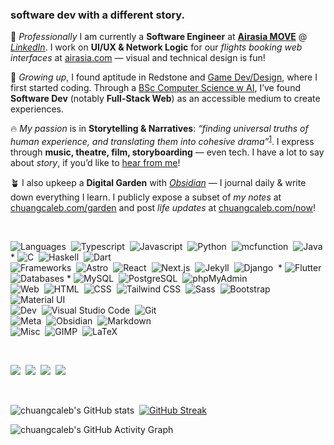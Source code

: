 ### software dev with a different story.

💼 _Professionally_ I am currently a **Software Engineer** at **[Airasia MOVE](https://www.airasia.com/aa/appdownload/)** @ *[LinkedIn](https://www.linkedin.com/company/airasia-super-app/mycompany/)*. I work on **UI/UX & Network Logic** for our *flights booking web interfaces* at [airasia.com](https://airasia.com) — visual and technical design is fun!

📖 _Growing up_, I found aptitude in Redstone and [Game Dev/Design](https://www.planetminecraft.com/member/calebchan/), where I first started coding. Through a [BSc Computer Science w AI](https://www.nottingham.ac.uk/), I’ve found **Software Dev** (notably **Full-Stack Web**) as an accessible medium to create experiences.

🔥 _My passion_ is in **Storytelling & Narratives**: *“finding universal truths of human experience, and translating them into cohesive drama”*<sup><a href="https://www.helpingwritersbecomeauthors.com/a-writer-or-a-storyteller">1</a></sup>. I express through **music, theatre, film, storyboarding** — even tech. I have a lot to say about *story*, if you’d like to [hear from me](/garden)!

🪴 I also upkeep a **Digital Garden** with *[Obsidian](https://obsidian.md)* — I journal daily & write down everything I learn. I publicly expose a subset of *my notes* at [chuangcaleb.com/garden](https://chuangcaleb.com/garden) and post *life updates* at [chuangcaleb.com/now](https://chuangcaleb.com/now)!

<br />

![Languages](https://img.shields.io/badge/-Languages:-red?style=plastic)&nbsp;
![Typescript](https://img.shields.io/badge/-Typescript-05122A?style=flat&logo=typescript)&nbsp;
![Javascript](https://img.shields.io/badge/-Javascript-05122A?style=flat&logo=javascript)&nbsp;
![Python](https://img.shields.io/badge/-Python-05122A?style=flat&logo=python)&nbsp;
![mcfunction](https://img.shields.io/badge/-mcfunction-05122A?style=flat&logo=Minecraft&logoColor=62B47A)&nbsp;
![Java](https://img.shields.io/badge/-Java-05122A?style=flat&logo=java&logoColor=FFA518)&nbsp; *
![C](https://img.shields.io/badge/-C-05122A?style=flat&logo=C&logoColor=A8B9CC)&nbsp;
![Haskell](https://img.shields.io/badge/-Haskell-05122A?style=flat&logo=Haskell&logoColor=5D4F85)&nbsp;
![Dart](https://img.shields.io/badge/-Dart-05122A?style=flat&logo=Dart&logoColor=0175C2)&nbsp;
\
![Frameworks](https://img.shields.io/badge/-Frameworks:-orange?style=plastic)&nbsp;
![Astro](https://img.shields.io/badge/-Astro-05122A?style=flat&logo=astro&logoColor=FF5D01)&nbsp;
![React](https://img.shields.io/badge/-React-05122A?style=flat&logo=react&logoColor=61DAFB)&nbsp;
![Next.js](https://img.shields.io/badge/-Next.js-05122A?style=flat&logo=next.js&logoColor=ffffff)&nbsp;
![Jekyll](https://img.shields.io/badge/-Jekyll-05122A?style=flat&logo=jekyll&logoColor=CC0000)&nbsp;
![Django](https://img.shields.io/badge/-Django-05122A?style=flat&logo=django&logoColor=092E20)&nbsp; *
![Flutter](https://img.shields.io/badge/-Flutter-05122A?style=flat&logo=flutter&logoColor=02569B)&nbsp;
\
![Databases](https://img.shields.io/badge/-Databases:-yellow?style=plastic)&nbsp;*
![MySQL](https://img.shields.io/badge/-MySQL-05122A?style=flat&logo=mysql&logoColor=4479A1)&nbsp;
![PostgreSQL](https://img.shields.io/badge/-PostgreSQL-05122A?style=flat&logo=postgresql)&nbsp;
![phpMyAdmin](https://img.shields.io/badge/-phpMyAdmin-05122A?style=flat&logo=phpmyadmin&logoColor=777BB4)&nbsp;
\
![Web](https://img.shields.io/badge/-Web:-green?style=plastic)&nbsp;
![HTML](https://img.shields.io/badge/-HTML-05122A?style=flat&logo=HTML5)&nbsp;
![CSS](https://img.shields.io/badge/-CSS-05122A?style=flat&logo=CSS3&logoColor=1572B6)&nbsp;
![Tailwind CSS](https://img.shields.io/badge/-TailwindCSS-05122A?style=flat&logo=tailwindcss&logoColor=06B6D4)&nbsp;
![Sass](https://img.shields.io/badge/-Sass-05122A?style=flat&logo=Sass&logoColor=CC6699)&nbsp;
![Bootstrap](https://img.shields.io/badge/-Bootstrap-05122A?style=flat&logo=bootstrap&logoColor=7952B3)&nbsp;
![Material UI](https://img.shields.io/badge/-_Material_UI-05122A?style=flat&logo=MUI)&nbsp;
\
![Dev](https://img.shields.io/badge/-Dev:-blue?style=plastic)&nbsp;
![Visual Studio Code](https://img.shields.io/badge/-Visual%20Studio%20Code-05122A?style=flat&logo=visual-studio-code&logoColor=007ACC)&nbsp;
![Git](https://img.shields.io/badge/-Git-05122A?style=flat&logo=git)&nbsp;
\
![Meta](https://img.shields.io/badge/-Meta:-indigo?style=plastic)&nbsp;
![Obsidian](https://img.shields.io/badge/-Obsidian-05122A?style=flat&logo=Obsidian&logoColor=483699)&nbsp;
![Markdown](https://img.shields.io/badge/-Markdown-05122A?style=flat&logo=markdown&logoColor=ffffff)
\
![Misc](https://img.shields.io/badge/-Misc:-purple?style=plastic)&nbsp;
![GIMP](https://img.shields.io/badge/-GIMP-05122A?style=flat&logo=GIMP&logoColor=5C5543)&nbsp;
![LaTeX](https://img.shields.io/badge/-LaTeX-05122A?style=flat&logo=latex&logoColor=008080)&nbsp;

<!-- <img height="150em" src="https://github-readme-stats-eight-theta.vercel.app/api/top-langs/?username=chuangcaleb&layout=compact&hide=HTML&theme=dark"/> -->
<br />

<a href="https://chuangcaleb.com"><img src="https://img.shields.io/badge/-chuangcaleb.com-1C1C2A?style=for-the-badge"/></a>&nbsp;
<a href="https://linkedin.com/in/chuangcaleb"><img src="https://img.shields.io/badge/-chuangcaleb-0077B5?style=for-the-badge&logo=linkedin"/></a>&nbsp;
<a href="mailto:ahoy@chuangcaleb.com"><img src="https://img.shields.io/badge/-ahoy@chuangcaleb.com-D14836?style=for-the-badge&logo=gmail&logoColor=white"/></a>&nbsp;
<a href="https://chuangcaleb.com/cv"><img src="https://img.shields.io/badge/-cv%20%2F%20r%C3%A9sum%C3%A9-bbbbbb?style=for-the-badge"/></a>&nbsp;

<br />

<!-- https://github.com/anuraghazra/github-readme-stats -->
<!-- https://github.com/denvercoder1/github-readme-streak-stats -->
![chuangcaleb's GitHub stats](https://github-readme-stats.vercel.app/api?username=chuangcaleb&show_icons=true&theme=transparent&hide_title=true&hide_rank=true&border_color=555555&text_color=999999&icon_color=249A32) ‎‎ <a href="https://git.io/streak-stats"><img src="https://github-readme-streak-stats.herokuapp.com?user=chuangcaleb&theme=whatsapp-dark&date_format=j%20M%5B%20Y%5D&card_height=150&background=0C0E12" alt="GitHub Streak" /></a> 
<!-- https://github.com/vn7n24fzkq/github-profile-summary-cards -->
<!-- https://github.com/Ashutosh00710/github-readme-activity-graph -->
![chuangcaleb's GitHub Activity Graph](https://github-readme-activity-graph.vercel.app/graph?username=chuangcaleb&theme=github-compact)

